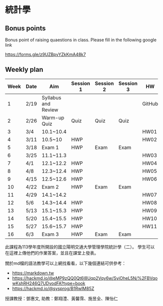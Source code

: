 # 統計學


## Bonus points

Bonus point of raising quaestions in class. Please fill in the following google link

https://forms.gle/z9UZBpvYZkKmA48k7

## Weekly plan


| Week | Date  | Aim           | Session 1 | Session 2 | Session 3 | HW   | Participation |
|------|-------|---------------|-----------|-----------|-----------|------|---------------|
| 1    | 2/19  | Syllabus and Review |         |           |           | GitHub |               |
| 2    | 2/26  | Warm-up Quiz  | Quiz      | Quiz      | Quiz      |      | quiz          |
| 3    | 3/4   | 10.1~10.4     |           |           |           | HW01 | IC01          |
| 4    | 3/11  | 10.5~10       | HWP       |           |           | HW02 | IC02          |
| 5    | 3/18  | Exam 1        | HWP       | Exam      | Exam      |      |               |
| 6    | 3/25  | 11.1~11.3     |           |           |           | HW03 | IC03          |
| 7    | 4/1   | 12.1~12.2     | HWP       |           |           | HW04 | IC04          |
| 8    | 4/8   | 12.3~12.4     | HWP       |           |           | HW05 | IC05          |
| 9    | 4/15  | 12.5~12.6     | HWP       |           |           | HW06 | IC06          |
| 10   | 4/22  | Exam 2        | HWP       | Exam      | Exam      |      |               |
| 11   | 4/29  | 14.1~14.2     |           |           |           | HW07 | IC07          |
| 12   | 5/6   | 14.3~14.4     | HWP       |           |           | HW08 | IC08          |
| 13   | 5/13  | 15.1~15.3     | HWP       |           |           | HW09 | IC09          |
| 14   | 5/20  | 15.4~15.5     | HWP       |           |           | HW10 | IC10          |
| 15   | 5/27  | 15.6~15.7     | HWP       |           |           | HW11 | IC11          |
| 16   | 6/3   | Exam 3        | HWP       | Exam      | Exam      |      |               |






此課程為113學年度所開設的國立陽明交通大學管理學院統計學（二）。
學生可以在這裡上傳他們的作業答案，並且在課堂上發表。



關於md檔的語法教學可以上網找看看，以下幾個連結可供參考：

- https://markdown.tw
- https://hackmd.io/@eMP9zQQ0Qt6I8Uqp2Vqy6w/SyiOheL5N/%2FBVqowKshRH246Q7UDyodFA?type=book
- https://hackmd.io/@sysprog/B1RwlM85Z







授課教授：鄧惠文, 助教：鄭翔澧、黃馨霈、施昱全、陳怡仁
